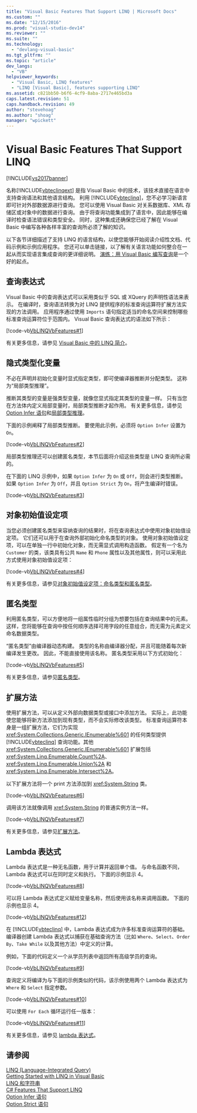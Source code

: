 ```yaml
---
title: "Visual Basic Features That Support LINQ | Microsoft Docs"
ms.custom: ""
ms.date: "12/15/2016"
ms.prod: "visual-studio-dev14"
ms.reviewer: ""
ms.suite: ""
ms.technology: 
  - "devlang-visual-basic"
ms.tgt_pltfrm: ""
ms.topic: "article"
dev_langs: 
  - "VB"
helpviewer_keywords: 
  - "Visual Basic, LINQ features"
  - "LINQ [Visual Basic], features supporting LINQ"
ms.assetid: c821bb50-b6f6-4cf9-8aba-2717e465bd3a
caps.latest.revision: 51
caps.handback.revision: 49
author: "stevehoag"
ms.author: "shoag"
manager: "wpickett"
---
```

# Visual Basic Features That Support LINQ
[!INCLUDE[vs2017banner](../../../../csharp/includes/vs2017banner.md)]

名称[!INCLUDE[vbteclinqext](../../../../csharp/programming-guide/concepts/linq/includes/vbteclinqext_md.md)] 是指 Visual Basic 中的技术，该技术直接在语言中支持查询语法和其他语言结构。  利用 [!INCLUDE[vbteclinq](../../../../csharp/includes/vbteclinq_md.md)]，您不必学习新语言即可针对外部数据源进行查询。  您可以使用 Visual Basic 对关系数据库、XML 存储区或对象中的数据进行查询。  由于将查询功能集成到了语言中，因此能够在编译时检查语法错误和类型安全。  同时，这种集成还确保您已经了解在 Visual Basic 中编写各种各样丰富的查询所必须了解的知识。  
  
 以下各节详细描述了支持 LINQ 的语言结构，以使您能够开始阅读介绍性文档、代码示例和示例应用程序。  您还可以单击链接，以了解有关语言功能如何整合在一起从而实现语言集成查询的更详细说明。  [演练：用 Visual Basic 编写查询](../../../../visual-basic/programming-guide/concepts/linq/walkthrough-writing-queries.md)是一个好的起点。  
  
## 查询表达式  
 Visual Basic 中的查询表达式可以采用类似于 SQL 或 XQuery 的声明性语法来表示。  在编译时，查询语法转换为对 LINQ 提供程序的标准查询运算符扩展方法实现的方法调用。  应用程序通过使用 `Imports` 语句指定适当的命名空间来控制哪些标准查询运算符位于范围内。  Visual Basic 查询表达式的语法如下所示：  
  
 [!code-vb[VbLINQVbFeatures#1](../../../../visual-basic/programming-guide/concepts/linq/codesnippet/VisualBasic/features-that-support-linq_1.vb)]  
  
 有关更多信息，请参见 [Visual Basic 中的 LINQ 简介](../../../../visual-basic/programming-guide/language-features/linq/introduction-to-linq.md)。  
  
## 隐式类型化变量  
 不必在声明并初始化变量时显式指定类型，即可使编译器推断并分配类型。  这称为“局部类型推理”。  
  
 推断其类型的变量是强类型变量，就像您显式指定其类型的变量一样。  只有当您在方法体内定义局部变量时，局部类型推断才起作用。  有关更多信息，请参见[Option Infer 语句](../../../../visual-basic/language-reference/statements/option-infer-statement.md)和[局部类型推理](../../../../visual-basic/programming-guide/language-features/variables/local-type-inference.md)。  
  
 下面的示例阐释了局部类型推断。  要使用此示例，必须将 `Option Infer` 设置为 `On`。  
  
 [!code-vb[VbLINQVbFeatures#2](../../../../visual-basic/programming-guide/concepts/linq/codesnippet/VisualBasic/features-that-support-linq_2.vb)]  
  
 局部类型推理还可以创建匿名类型，本节后面将介绍这些类型是 LINQ 查询所必需的。  
  
 在下面的 LINQ 示例中，如果 `Option Infer` 为 `On` 或 `Off`，则会进行类型推断。  如果 `Option Infer` 为 `Off`，并且 `Option Strict` 为 `On`，将产生编译时错误。  
  
 [!code-vb[VbLINQVbFeatures#3](../../../../visual-basic/programming-guide/concepts/linq/codesnippet/VisualBasic/features-that-support-linq_3.vb)]  
  
## 对象初始值设定项  
 当您必须创建匿名类型来容纳查询的结果时，将在查询表达式中使用对象初始值设定项。  它们还可以用于在查询外部初始化命名类型的对象。  使用对象初始值设定项，可以在单独一行中初始化对象，而无需显式调用构造函数。  假定有一个名为 `Customer` 的类，该类具有公共 `Name` 和 `Phone` 属性以及其他属性，则可以采用此方式使用对象初始值设定项：  
  
 [!code-vb[VbLINQVbFeatures#4](../../../../visual-basic/programming-guide/concepts/linq/codesnippet/VisualBasic/features-that-support-linq_4.vb)]  
  
 有关更多信息，请参见[对象初始值设定项：命名类型和匿名类型](../../../../visual-basic/programming-guide/language-features/objects-and-classes/object-initializers-named-and-anonymous-types.md)。  
  
## 匿名类型  
 利用匿名类型，可以方便地将一组属性临时分组为想要包括在查询结果中的元素。  这样，您将能够在查询中按任何顺序选择可用字段的任意组合，而无需为元素定义命名数据类型。  
  
 “匿名类型”由编译器动态构建。  类型的名称由编译器分配，并且可能随着每次新编译发生更改。  因此，不能直接使用该名称。  匿名类型采用以下方式初始化：  
  
 [!code-vb[VbLINQVbFeatures#5](../../../../visual-basic/programming-guide/concepts/linq/codesnippet/VisualBasic/features-that-support-linq_5.vb)]  
  
 有关更多信息，请参见[匿名类型](../../../../visual-basic/programming-guide/language-features/objects-and-classes/anonymous-types.md)。  
  
## 扩展方法  
 使用扩展方法，可以从定义外部向数据类型或接口中添加方法。  实际上，此功能使您能够将新方法添加到现有类型，而不会实际修改该类型。  标准查询运算符本身是一组扩展方法，它们为实现 <xref:System.Collections.Generic.IEnumerable%601> 的任何类型提供 [!INCLUDE[vbteclinq](../../../../csharp/includes/vbteclinq_md.md)] 查询功能。其他 <xref:System.Collections.Generic.IEnumerable%601> 扩展包括 <xref:System.Linq.Enumerable.Count%2A>、<xref:System.Linq.Enumerable.Union%2A> 和 <xref:System.Linq.Enumerable.Intersect%2A>。  
  
 以下扩展方法将一个 print 方法添加到 <xref:System.String> 类。  
  
 [!code-vb[VbLINQVbFeatures#6](../../../../visual-basic/programming-guide/concepts/linq/codesnippet/VisualBasic/features-that-support-linq_6.vb)]  
  
 调用该方法就像调用 <xref:System.String> 的普通实例方法一样。  
  
 [!code-vb[VbLINQVbFeatures#7](../../../../visual-basic/programming-guide/concepts/linq/codesnippet/VisualBasic/features-that-support-linq_7.vb)]  
  
 有关更多信息，请参见[扩展方法](../../../../visual-basic/programming-guide/language-features/procedures/extension-methods.md)。  
  
## Lambda 表达式  
 Lambda 表达式是一种无名函数，用于计算并返回单个值。  与命名函数不同，Lambda 表达式可以在同时定义和执行。  下面的示例显示 4。  
  
 [!code-vb[VbLINQVbFeatures#8](../../../../visual-basic/programming-guide/concepts/linq/codesnippet/VisualBasic/features-that-support-linq_8.vb)]  
  
 可以将 Lambda 表达式定义赋给变量名称，然后使用该名称来调用函数。  下面的示例也显示 4。  
  
 [!code-vb[VbLINQVbFeatures#12](../../../../visual-basic/programming-guide/concepts/linq/codesnippet/VisualBasic/features-that-support-linq_9.vb)]  
  
 在 [!INCLUDE[vbteclinq](../../../../csharp/includes/vbteclinq_md.md)] 中，Lambda 表达式成为许多标准查询运算符的基础。  编译器创建 Lambda 表达式以捕获在基础查询方法（比如 `Where`、`Select`、`Order By`、`Take While` 以及其他方法）中定义的计算。  
  
 例如，下面的代码定义一个从学员列表中返回所有高级学员的查询。  
  
 [!code-vb[VbLINQVbFeatures#9](../../../../visual-basic/programming-guide/concepts/linq/codesnippet/VisualBasic/features-that-support-linq_10.vb)]  
  
 查询定义将编译为与下面的示例类似的代码，该示例使用两个 Lambda 表达式为 `Where` 和 `Select` 指定参数。  
  
 [!code-vb[VbLINQVbFeatures#10](../../../../visual-basic/programming-guide/concepts/linq/codesnippet/VisualBasic/features-that-support-linq_11.vb)]  
  
 可以使用 `For Each` 循环运行任一版本：  
  
 [!code-vb[VbLINQVbFeatures#11](../../../../visual-basic/programming-guide/concepts/linq/codesnippet/VisualBasic/features-that-support-linq_12.vb)]  
  
 有关更多信息，请参见 [lambda 表达式](../../../../visual-basic/programming-guide/language-features/procedures/lambda-expressions.md)。  
  
## 请参阅  
 [LINQ \(Language\-Integrated Query\)](../Topic/LINQ%20\(Language-Integrated%20Query\).md)   
 [Getting Started with LINQ in Visual Basic](../../../../visual-basic/programming-guide/concepts/linq/getting-started-with-linq.md)   
 [LINQ 和字符串](../../../../visual-basic/programming-guide/concepts/linq/linq-and-strings.md)   
 [C\# Features That Support LINQ](../../../../csharp/programming-guide/concepts/linq/features-that-support-linq.md)   
 [Option Infer 语句](../../../../visual-basic/language-reference/statements/option-infer-statement.md)   
 [Option Strict 语句](../../../../visual-basic/language-reference/statements/option-strict-statement.md)